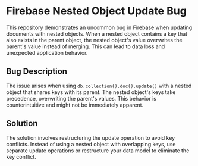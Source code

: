 # Firebase Nested Object Update Bug

This repository demonstrates an uncommon bug in Firebase when updating documents with nested objects.  When a nested object contains a key that also exists in the parent object, the nested object's value overwrites the parent's value instead of merging. This can lead to data loss and unexpected application behavior.

## Bug Description
The issue arises when using `db.collection().doc().update()` with a nested object that shares keys with its parent. The nested object's keys take precedence, overwriting the parent's values.  This behavior is counterintuitive and might not be immediately apparent.

## Solution
The solution involves restructuring the update operation to avoid key conflicts. Instead of using a nested object with overlapping keys, use separate update operations or restructure your data model to eliminate the key conflict.